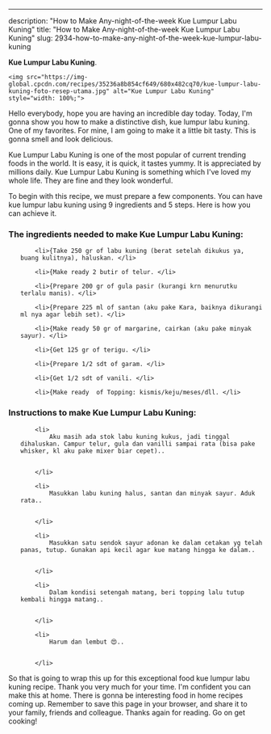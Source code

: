 ---
description: "How to Make Any-night-of-the-week Kue Lumpur Labu Kuning"
title: "How to Make Any-night-of-the-week Kue Lumpur Labu Kuning"
slug: 2934-how-to-make-any-night-of-the-week-kue-lumpur-labu-kuning

<p>
	<strong>Kue Lumpur Labu Kuning</strong>. 
	
</p>
<p>
	
	<img src="https://img-global.cpcdn.com/recipes/35236a8b854cf649/680x482cq70/kue-lumpur-labu-kuning-foto-resep-utama.jpg" alt="Kue Lumpur Labu Kuning" style="width: 100%;">
	
	
</p>
<p>
	Hello everybody, hope you are having an incredible day today. Today, I'm gonna show you how to make a distinctive dish, kue lumpur labu kuning. One of my favorites. For mine, I am going to make it a little bit tasty. This is gonna smell and look delicious.
</p>
	
<p>
	Kue Lumpur Labu Kuning is one of the most popular of current trending foods in the world. It is easy, it is quick, it tastes yummy. It is appreciated by millions daily. Kue Lumpur Labu Kuning is something which I've loved my whole life. They are fine and they look wonderful.
</p>
<p>
	
</p>

<p>
To begin with this recipe, we must prepare a few components. You can have kue lumpur labu kuning using 9 ingredients and 5 steps. Here is how you can achieve it.
</p>

<h3>The ingredients needed to make Kue Lumpur Labu Kuning:</h3>

<ol>
	
		<li>{Take 250 gr of labu kuning (berat setelah dikukus ya, buang kulitnya), haluskan. </li>
	
		<li>{Make ready 2 butir of telur. </li>
	
		<li>{Prepare 200 gr of gula pasir (kurangi krn menurutku terlalu manis). </li>
	
		<li>{Prepare 225 ml of santan (aku pake Kara, baiknya dikurangi ml nya agar lebih set). </li>
	
		<li>{Make ready 50 gr of margarine, cairkan (aku pake minyak sayur). </li>
	
		<li>{Get 125 gr of terigu. </li>
	
		<li>{Prepare 1/2 sdt of garam. </li>
	
		<li>{Get 1/2 sdt of vanili. </li>
	
		<li>{Make ready  of Topping: kismis/keju/meses/dll. </li>
	
</ol>
<p>
	
</p>

<h3>Instructions to make Kue Lumpur Labu Kuning:</h3>

<ol>
	
		<li>
			Aku masih ada stok labu kuning kukus, jadi tinggal dihaluskan. Campur telur, gula dan vanilli sampai rata (bisa pake whisker, kl aku pake mixer biar cepet)..
			
			
		</li>
	
		<li>
			Masukkan labu kuning halus, santan dan minyak sayur. Aduk rata..
			
			
		</li>
	
		<li>
			Masukkan satu sendok sayur adonan ke dalam cetakan yg telah panas, tutup. Gunakan api kecil agar kue matang hingga ke dalam..
			
			
		</li>
	
		<li>
			Dalam kondisi setengah matang, beri topping lalu tutup kembali hingga matang..
			
			
		</li>
	
		<li>
			Harum dan lembut 😍..
			
			
		</li>
	
</ol>

<p>
	
</p>

<p>
	So that is going to wrap this up for this exceptional food kue lumpur labu kuning recipe. Thank you very much for your time. I'm confident you can make this at home. There is gonna be interesting food in home recipes coming up. Remember to save this page in your browser, and share it to your family, friends and colleague. Thanks again for reading. Go on get cooking!
</p>
